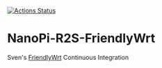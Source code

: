 [![Actions Status](https://github.com/shensven/NanoPi-R2S-FriendlyWrt/workflows/FriendlyWrt%20for%20NanoPi%20R2S/badge.svg)](https://github.com/shensven/NanoPi-R2S-FriendlyWrt/actions)

# NanoPi-R2S-FriendlyWrt

Sven's [FriendlyWrt](https://github.com/friendlyarm/friendlywrt) Continuous Integration
